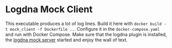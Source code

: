 # Logdna Mock Client
This executable produces a lot of log lines.
Build it here with `docker build -t mock_client -f Dockerfile ..`.
Configure it in the `docker-compose.yaml` and run with Docker Compose.
Make sure that the logdna plugin is installed, the [logdna mock server](../server) started and enjoy the wall of text.

